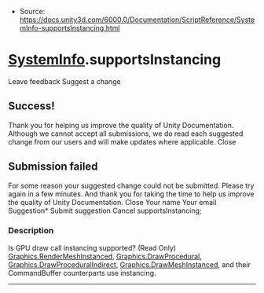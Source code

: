 * Source: https://docs.unity3d.com/6000.0/Documentation/ScriptReference/SystemInfo-supportsInstancing.html

#  [SystemInfo](https://docs.unity3d.com/6000.0/Documentation/ScriptReference/SystemInfo.html).supportsInstancing
Leave feedback
Suggest a change
## Success!
Thank you for helping us improve the quality of Unity Documentation. Although we cannot accept all submissions, we do read each suggested change from our users and will make updates where applicable.
Close
## Submission failed
For some reason your suggested change could not be submitted. Please <a>try again</a> in a few minutes. And thank you for taking the time to help us improve the quality of Unity Documentation.
Close
Your name Your email Suggestion* Submit suggestion
Cancel
supportsInstancing; 
### Description
Is GPU draw call instancing supported? (Read Only)
[Graphics.RenderMeshInstanced](https://docs.unity3d.com/6000.0/Documentation/ScriptReference/Graphics.RenderMeshInstanced.html), [Graphics.DrawProcedural](https://docs.unity3d.com/6000.0/Documentation/ScriptReference/Graphics.DrawProcedural.html), [Graphics.DrawProceduralIndirect](https://docs.unity3d.com/6000.0/Documentation/ScriptReference/Graphics.DrawProceduralIndirect.html), [Graphics.DrawMeshInstanced](https://docs.unity3d.com/6000.0/Documentation/ScriptReference/Graphics.DrawMeshInstanced.html), and their CommandBuffer counterparts use instancing.
* * *
